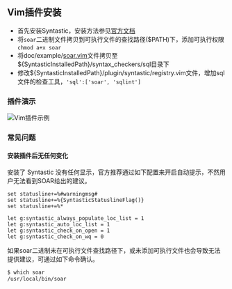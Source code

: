 ## Vim插件安装

* 首先安装Syntastic，安装方法参见[官方文档](https://github.com/vim-syntastic/syntastic#installation)
* 将`soar`二进制文件拷贝到可执行文件的查找路径($PATH)下，添加可执行权限`chmod a+x soar`
* 将doc/example/[soar.vim](http://github.com/BruceDu521/soar/raw/master/doc/example/soar.vim)文件拷贝至${SyntasticInstalledPath}/syntax_checkers/sql目录下
* 修改${SyntasticInstalledPath}/plugin/syntastic/registry.vim文件，增加sql文件的检查工具，`'sql':['soar', 'sqlint']`

### 插件演示

![Vim插件示例](https://raw.githubusercontent.com/XiaoMi/soar/master/doc/images/vim_plugin.png)

### 常见问题

#### 安装插件后无任何变化

安装了 Syntastic 没有任何显示，官方推荐通过如下配置来开启自动提示，不然用户无法看到SOAR给出的建议。

```vim
set statusline+=%#warningmsg#
set statusline+=%{SyntasticStatuslineFlag()}
set statusline+=%*

let g:syntastic_always_populate_loc_list = 1
let g:syntastic_auto_loc_list = 1
let g:syntastic_check_on_open = 1
let g:syntastic_check_on_wq = 0
```

如果soar二进制未在可执行文件查找路径下，或未添加可执行文件也会导致无法提供建议，可通过如下命令确认。

```bash
$ which soar
/usr/local/bin/soar
```
